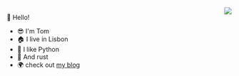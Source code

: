 
<img align="right" src="https://github-readme-stats.vercel.app/api?username=orf&show_icons=true">

:wave: Hello!

- :sunglasses: I'm Tom
- :house: I live in Lisbon
- :snake: I like Python
- :crab: And rust
- :earth_africa: check out [my blog](https://tomforb.es)
